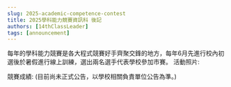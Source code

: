 ```yaml
---
slug: 2025-academic-competence-contest
title: 2025學科能力競賽資訊科 後記
authors: [14thClassLeader]
tags: [announcement]
---
```

每年的學科能力競賽是各大程式競賽好手齊聚交鋒的地方，每年6月先進行校內初選後於暑假進行線上訓練，選出兩名選手代表學校參加市賽。
活動照片:

競賽成績:
(目前尚未正式公告，以學校相關負責單位公告為準。)
